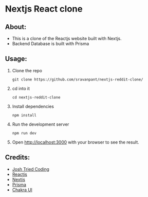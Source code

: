 # Nextjs React clone

## About:
- This is a clone of the Reactjs website built with Nextjs.
- Backend Database is built with Prisma

## Usage:
1. Clone the repo 
    ```
    git clone https://github.com/sravanpant/nextjs-reddit-clone/
    ```
2. cd into it
    ```
    cd nextjs-reddit-clone
    ```
3. Install dependencies
    ```
    npm install
    ```
4. Run the development server
    ```
    npm run dev
    ```
5. Open [http://localhost:3000](http://localhost:3000) with your browser to see the result.


## Credits:
- [Josh Tried Coding](https://www.youtube.com/@joshtriedcoding)
- [Reactjs](https://reactjs.org/)
- [Nextjs](https://nextjs.org/)
- [Prisma](https://www.prisma.io/)
- [Chakra UI](https://chakra-ui.com/)
